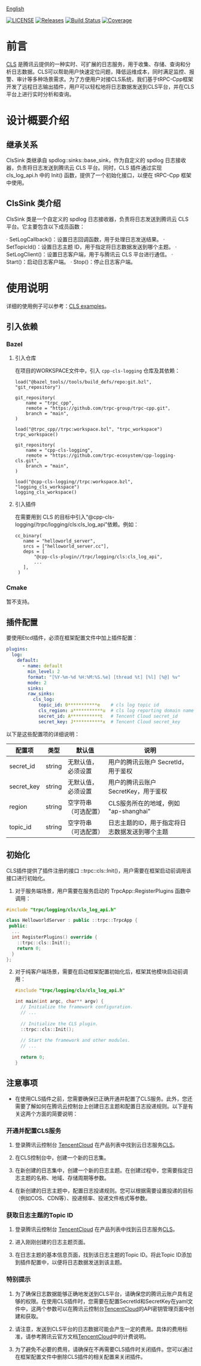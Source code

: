 [English](./README.md)

[![LICENSE](https://img.shields.io/badge/license-Apache--2.0-green.svg)](https://github.com/trpc-ecosystem/cpp-logging-cls/blob/main/LICENSE)
[![Releases](https://img.shields.io/github/release/trpc-ecosystem/cpp-logging-cls.svg?style=flat-square)](https://github.com/trpc-ecosystem/cpp-logging-cls/releases)
[![Build Status](https://github.com/trpc-ecosystem/cpp-logging-cls/actions/workflows/ci.yml/badge.svg)](https://github.com/trpc-ecosystem/cpp-logging-cls/actions/workflows/ci.yml)
[![Coverage](https://codecov.io/gh/trpc-ecosystem/cpp-logging-cls/branch/main/graph/badge.svg)](https://app.codecov.io/gh/trpc-ecosystem/cpp-logging-cls/tree/main)

# 前言

[CLS](https://cloud.tencent.com/product/cls) 是腾讯云提供的一种实时、可扩展的日志服务，用于收集、存储、查询和分析日志数据。CLS可以帮助用户快速定位问题，降低运维成本，同时满足监控、报警、审计等多种场景需求。为了方便用户对接CLS系统，我们基于tRPC-Cpp框架开发了远程日志输出插件，用户可以轻松地将日志数据发送到CLS平台，并在CLS平台上进行实时分析和查询。

# 设计概要介绍

## 继承关系

ClsSink 类继承自 spdlog::sinks::base_sink<Mutex>，作为自定义的 spdlog 日志接收器，负责将日志发送到腾讯云 CLS 平台。同时，CLS 插件通过实现 cls_log_api.h 中的 Init() 函数，提供了一个初始化接口，以便在 tRPC-Cpp 框架中使用。

## ClsSink 类介绍

ClsSink 类是一个自定义的 spdlog 日志接收器，负责将日志发送到腾讯云 CLS 平台。它主要包含以下成员函数：

· SetLogCallback()：设置日志回调函数，用于处理日志发送结果。
· SetTopicId()：设置日志主题 ID，用于指定将日志数据发送到哪个主题。
· SetLogClient()：设置日志客户端，用于与腾讯云 CLS 平台进行通信。
· Start()：启动日志客户端。
· Stop()：停止日志客户端。

# 使用说明

详细的使用例子可以参考：[CLS examples](./examples/)。

## 引入依赖

### Bazel

1. 引入仓库

    在项目的WORKSPACE文件中，引入 `cpp-cls-logging` 仓库及其依赖：

    ```bzl
    load("@bazel_tools//tools/build_defs/repo:git.bzl", "git_repository")

    git_repository(
        name = "trpc_cpp",
        remote = "https://github.com/trpc-group/trpc-cpp.git",
        branch = "main",
    )
    
    load("@trpc_cpp//trpc:workspace.bzl", "trpc_workspace")
    trpc_workspace()
    
    git_repository(
        name = "cpp-cls-logging",
        remote = "https://github.com/trpc-ecosystem/cpp-logging-cls.git",
        branch = "main",
    )
    
    load("@cpp-cls-logging//trpc:workspace.bzl", "logging_cls_workspace")
    logging_cls_workspace()
    ```

2. 引入插件

   在需要用到 CLS 的目标中引入“@cpp-cls-logging//trpc/logging/cls:cls_log_api”依赖。例如：

   ```bzl
   cc_binary(
      name = "helloworld_server",
      srcs = ["helloworld_server.cc"],
      deps = [
          "@cpp-cls-plugin//trpc/logging/cls:cls_log_api",
          ...
      ],
    )
    ```

### Cmake

暂不支持。

## 插件配置

要使用Etcd插件，必须在框架配置文件中加上插件配置：

```yaml
plugins:
  log:
    default:
      - name: default
        min_level: 2
        format: "[%Y-%m-%d %H:%M:%S.%e] [thread %t] [%l] [%@] %v"
        mode: 2
        sinks:
        raw_sinks:
          cls_log:
            topic_id: 0***********e    # cls log topic id
            cls_region: a***********u  # cls log reporting domain name
            secret_id: A***********t   # Tencent Cloud secret_id
            secret_key: J***********x  # Tencent Cloud secret_key

```

以下是这些配置项的详细说明：

| 配置项      | 类型   | 默认值            | 说明                                                         |
|-----------| ------ |----------------| ------------------------------------------------------------ |
| secret_id | string | 无默认值，必须设置  | 用户的腾讯云账户 SecretId，用于鉴权                           |
| secret_key| string | 无默认值，必须设置  | 用户的腾讯云账户 SecretKey，用于鉴权                           |
| region    | string | 空字符串（可选配置） | CLS服务所在的地域，例如 "ap-shanghai"                         |
| topic_id  | string | 空字符串（可选配置） | 日志主题的ID，用于指定将日志数据发送到哪个主题                 |

## 初始化

CLS插件提供了插件注册的接口 ::trpc::cls::Init()，用户需要在框架启动前调用该接口进行初始化。

1. 对于服务端场景，用户需要在服务启动的 TrpcApp::RegisterPlugins 函数中调用：

```cpp
#include "trpc/logging/cls/cls_log_api.h"

class HelloworldServer : public ::trpc::TrpcApp {
 public:
  ...
  int RegisterPlugins() override {
    ::trpc::cls::Init();
    return 0;
  }
};
```

2. 对于纯客户端场景，需要在启动框架配置初始化后，框架其他模块启动前调用：

    ```cpp
    #include "trpc/logging/cls/cls_log_api.h"

    int main(int argc, char** argv) {
      // Initialize the framework configuration.
      // ...
      
      // Initialize the CLS plugin.
      ::trpc::cls::Init();
      
      // Start the framework and other modules.
      // ...
      
      return 0;
    }
    ```

## 注意事项

* 在使用CLS插件之前，您需要确保已正确开通并配置了CLS服务。此外，您还需要了解如何在腾讯云控制台上创建日志主题和配置日志投递规则。以下是有关这两个方面的简要说明：

### 开通并配置CLS服务

1. 登录腾讯云控制台 [TencentCloud](https://cloud.tencent.com/login?s_url=https%3A%2F%2Fconsole.cloud.tencent.com%2F) 在产品列表中找到云日志服务[CLS](https://cloud.tencent.com/product/cls)。

2. 在CLS控制台中，创建一个新的日志集。

3. 在新创建的日志集中，创建一个新的日志主题。在创建过程中，您需要指定日志主题的名称、地域、存储周期等参数。

4. 在新创建的日志主题中，配置日志投递规则。您可以根据需要设置投递的目标（例如COS、CDN等）、投递频率、投递文件格式等参数。

### 获取日志主题的Topic ID

1. 登录腾讯云控制台 [TencentCloud](https://cloud.tencent.com/login?s_url=https%3A%2F%2Fconsole.cloud.tencent.com%2F) 在产品列表中找到云日志服务[CLS](https://cloud.tencent.com/product/cls)。

2. 进入刚刚创建的日志主题页面。

3. 在日志主题的基本信息页面，找到该日志主题的Topic ID。将此Topic ID添加到插件配置中，以便将日志数据发送到该主题。

### 特别提示

1. 为了确保日志数据能够正确地发送到CLS平台，请确保您的腾讯云账户具有足够的权限。在使用CLS插件时，您需要在配置SecretId和SecretKey在yaml文件中，这两个参数可以在腾讯云控制台[TencentCloud](https://cloud.tencent.com/login?s_url=https%3A%2F%2Fconsole.cloud.tencent.com%2F)的API密钥管理页面中创建和获取。

2. 请注意，发送到CLS平台的日志数据可能会产生一定的费用。具体的费用标准，请参考腾讯云官方文档[TencentCloud](https://buy.cloud.tencent.com/pricing)中的计费说明。

3. 为了避免不必要的费用，请确保在不再需要CLS插件时关闭插件。您可以通过在框架配置文件中删除CLS插件的相关配置来关闭插件。
